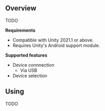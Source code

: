 ## **Overview**

TODO

**Requirements**
- Compatible with Unity 2021.1 or above.
- Requires Unity's Android support module.

**Supported features**
- Device connnection
	- Via USB
- Device selection

## **Using**

TODO
